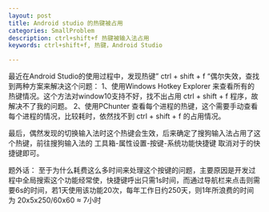 ```yaml
---
layout: post
title: Android studio 的热键被占用
categories: SmallProblem
description: ctrl+shift+f 热键被输入法占用
keywords: ctrl+shift+f, 热键，Android Studio

---
```


最近在Android Studio的使用过程中，发现热键” ctrl + shift + f “偶尔失效，查找到两种方案来解决这个问题：
1、使用Windows Hotkey Explorer 来查看所有的热键情况。这个方法对window10支持不好，找不出占用 ctrl + shift + f 程序，故解决不了我的问题。
2、使用PChunter 查看每个进程的热键，这个需要手动查看每个进程的情况，比较耗时，依然找不到 ctrl + shift + f 的占用情况。

最后，偶然发现的切换输入法时这个热键会生效，后来确定了搜狗输入法占用了这个热键，前往搜狗输入法的 工具箱-属性设置-按键-系统功能快捷键 取消对于的快捷键即可。

题外话：
	至于为什么耗费这么多时间来处理这个按键的问题，主要原因是开发过程中全局搜索这个功能经常使，快捷键呼出只需1s时间，而通过导航栏来点击则需要6s的时间，若1天使用该功能20次，每年工作日约250天，则1年所浪费的时间为 20x5x250/60x60 ≈ 7小时



